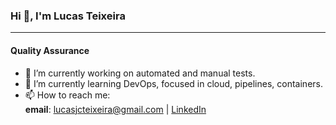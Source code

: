 ### Hi 👋, I'm Lucas Teixeira   
***  
#### Quality Assurance  

- 🔭 I’m currently working on automated and manual tests.
- 🌱 I’m currently learning DevOps, focused in cloud, pipelines, containers.
- 📫 How to reach me:   
__email__: lucasjcteixeira@gmail.com | [LinkedIn](https://www.linkedin.com/in/lucas-teixeira-analista-de-testes/, "Lucas Teixeira - LinkedIn")

 
<!--
**lucasjct/lucasjct** is a ✨ _special_ ✨ repository because its `README.md` (this file) appears on your GitHub profile.

Here are some ideas to get you started:

- 🔭 I’m currently working on ...
- 🌱 I’m currently learning ...
- 👯 I’m looking to collaborate on ...
- 🤔 I’m looking for help with ...
- 💬 Ask me about ...
- 📫 How to reach me: ...
- 😄 Pronouns: ...
- ⚡ Fun fact: ...
-->
